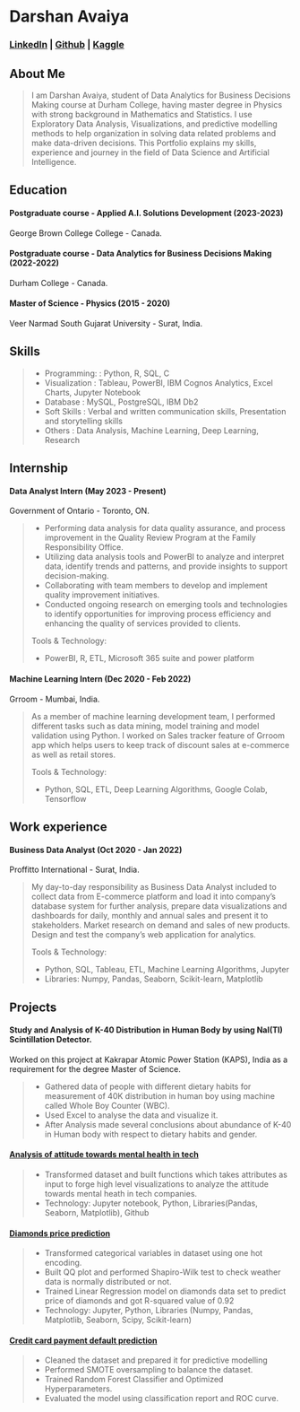 # Darshan Avaiya

### [LinkedIn](https://www.linkedin.com/in/darshanavaiya) |  [Github](https://github.com/idarshan07) | [Kaggle](https://www.kaggle.com/darshanavaiya)

## About Me
> I am Darshan Avaiya, student of Data Analytics for Business Decisions Making course at Durham College, having master degree in Physics with strong background in Mathematics and Statistics. I use Exploratory Data Analysis, Visualizations, and predictive modelling methods to help organization in solving data related problems and make data-driven decisions. This Portfolio explains my skills, experience and journey in the field of Data Science and Artificial Intelligence.

## Education

#### Postgraduate course - Applied A.I. Solutions Development (2023-2023)
George Brown College College - Canada.

#### Postgraduate course - Data Analytics for Business Decisions Making (2022-2022)
Durham College - Canada.
 
#### Master of Science - Physics (2015 - 2020)
Veer Narmad South Gujarat University - Surat, India.

## Skills
> - Programming:  : Python, R, SQL, C
> - Visualization : Tableau, PowerBI, IBM Cognos Analytics, Excel Charts, Jupyter Notebook
> - Database      : MySQL, PostgreSQL, IBM Db2
> - Soft Skills   : Verbal and written communication skills, Presentation and storytelling skills
> - Others        : Data Analysis, Machine Learning, Deep Learning, Research

## Internship
#### Data Analyst Intern (May 2023 - Present)
Government of Ontario - Toronto, ON.

>- Performing data analysis for data quality assurance, and process improvement in the Quality Review Program at the Family Responsibility Office.
>- Utilizing data analysis tools and PowerBI to analyze and interpret data, identify trends and patterns, and provide insights to support decision-making.
>- Collaborating with team members to develop and implement quality improvement initiatives.
>- Conducted ongoing research on emerging tools and technologies to identify opportunities for improving process efficiency and enhancing the quality of services provided to clients.
> 
> Tools & Technology:
> - PowerBI, R, ETL, Microsoft 365 suite and power platform

#### Machine Learning Intern (Dec 2020 - Feb 2022)
Grroom - Mumbai, India.

> As a member of machine learning development team, I performed different tasks such as data mining, model training and model validation using Python. I worked on Sales tracker feature of Grroom app which helps users to keep track of discount sales at e-commerce as well as retail stores.
> 
> Tools & Technology:
> - Python, SQL, ETL, Deep Learning Algorithms, Google Colab, Tensorflow

## Work experience
#### Business Data Analyst (Oct 2020 - Jan 2022)
Proffitto International - Surat, India.

> My day-to-day responsibility as Business Data Analyst included to collect data from E-commerce platform and load it into company’s database system for further analysis, prepare data visualizations and dashboards for daily, monthly and annual sales and present it to stakeholders. Market research on demand and sales of new products. Design and test the company’s web application for analytics.
> 
> Tools & Technology:
> - Python, SQL, Tableau, ETL, Machine Learning Algorithms, Jupyter
> - Libraries: Numpy, Pandas, Seaborn, Scikit-learn, Matplotlib

## Projects
#### Study and Analysis of K-40 Distribution in Human Body by using NaI(Tl) Scintillation Detector.
Worked on this project at Kakrapar Atomic Power Station (KAPS), India as a requirement for the degree Master of Science.

>- Gathered data of people with different dietary habits for measurement of 40K distribution in human boy using machine called Whole Boy Counter (WBC).
>- Used Excel to analyse the data and visualize it.
>- After Analysis made several conclusions about abundance of K-40 in Human body with respect to dietary habits and gender.

#### [Analysis of attitude towards mental health in tech](https://github.com/idarshan07/Analysis-of-attitude-towards-mental-health-in-tech)
>- Transformed dataset and built functions which takes attributes as input to forge high level visualizations to analyze the attitude towards mental heath in tech companies.
>- Technology: Jupyter notebook, Python, Libraries(Pandas, Seaborn, Matplotlib), Github

#### [Diamonds price prediction](https://github.com/idarshan07/Linear-Regression)
>- Transformed categorical variables in dataset using one hot encoding.
>- Built QQ plot and performed Shapiro-Wilk test to check weather data is normally distributed or not.
>- Trained Linear Regression model on diamonds data set to predict price of diamonds and got R-squared value of 0.92
>- Technology: Jupyter, Python, Libraries (Numpy, Pandas, Matplotlib, Seaborn, Scipy, Scikit-learn)

#### [Credit card payment default prediction](https://github.com/idarshan07/Credit-Card-Payment-Default-Prediction)
>- Cleaned the dataset and prepared it for predictive modelling
>- Performed SMOTE oversampling to balance the dataset.
>- Trained Random Forest Classifier and Optimized Hyperparameters.
>- Evaluated the model using classification report and ROC curve.
